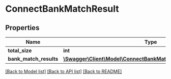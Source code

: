 # ConnectBankMatchResult

## Properties
Name | Type | Description | Notes
------------ | ------------- | ------------- | -------------
**total_size** | **int** |  | [optional] 
**bank_match_results** | [**\Swagger\Client\Model\ConnectBankMatchResultBankMatchResults[]**](ConnectBankMatchResultBankMatchResults.md) |  | [optional] 

[[Back to Model list]](../../README.md#documentation-for-models) [[Back to API list]](../../README.md#documentation-for-api-endpoints) [[Back to README]](../../README.md)

